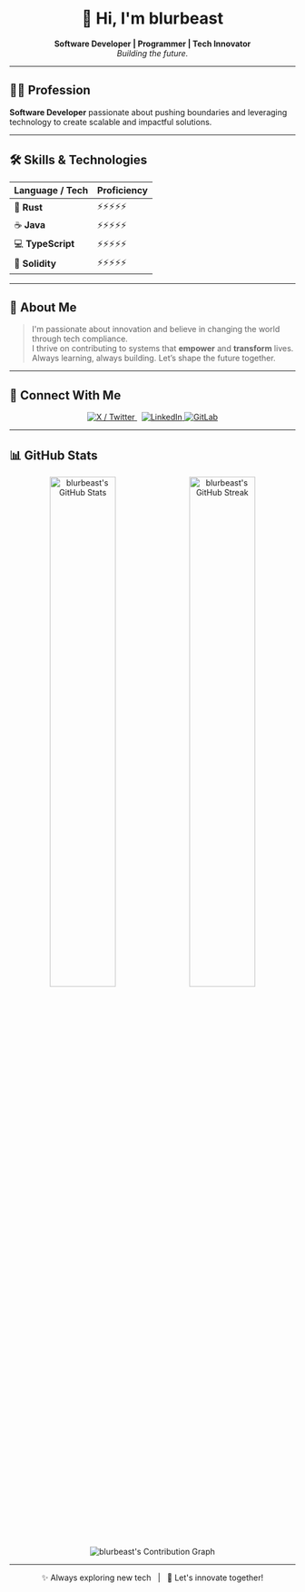 <h1 align="center">👋 Hi, I'm blurbeast</h1>

<p align="center">
  <strong>Software Developer | Programmer | Tech Innovator</strong> <br/>
  <em>Building the future.</em>
</p>


---

## 👨‍💻 Profession

**Software Developer** passionate about pushing boundaries and leveraging technology to create scalable and impactful solutions.

---

## 🛠️ Skills & Technologies

| Language / Tech | Proficiency |
|------------------|-------------|
| 🦀 **Rust**        | ⚡⚡⚡⚡⚡ |
| ☕ **Java**        | ⚡⚡⚡⚡⚡ |
| 💻 **TypeScript** | ⚡⚡⚡⚡⚡ |
| 🔗 **Solidity**    | ⚡⚡⚡⚡⚡ |

---

## 🌟 About Me

> I'm passionate about innovation and believe in changing the world through tech compliance.  
> I thrive on contributing to systems that **empower** and **transform** lives.  
> Always learning, always building. Let’s shape the future together.

---

## 🔗 Connect With Me

<p align="center">
  <a href="https://x.com/dleexes" target="_blank">
    <img src="https://img.shields.io/badge/X-%231DA1F2.svg?&style=for-the-badge&logo=twitter&logoColor=white" alt="X / Twitter"/>
  </a>
  &nbsp;
  <a href="https://www.linkedin.com/in/oladele-banjo-553b65b1/" target="_blank">
    <img src="https://img.shields.io/badge/LinkedIn-%230077B5.svg?&style=for-the-badge&logo=linkedin&logoColor=white" alt="LinkedIn"/>
  </a>
   <a href="https://gitlab.com/leumasre" target="_blank">
    <img src="https://img.shields.io/badge/GitLab-%23FC6D26.svg?&style=for-the-badge&logo=gitlab&logoColor=white" alt="GitLab"/>
  </a>
</p>

---

## 📊 GitHub Stats

<p align="center">
  <img 
    src="https://github-readme-stats.vercel.app/api?username=blurbeast&show_icons=true&theme=github_dark&hide_border=true&border_radius=12" 
    alt="blurbeast's GitHub Stats" 
    width="48%" 
  />
  <img 
    src="https://github-readme-streak-stats.herokuapp.com?user=blurbeast&theme=github-dark&hide_border=true&border_radius=12" 
    alt="blurbeast's GitHub Streak" 
    width="48%" 
  />
</p>

<p align="center">
  <img 
    src="https://github-readme-activity-graph.vercel.app/graph?username=blurbeast&theme=github-compact&hide_border=true&radius=12" 
    alt="blurbeast's Contribution Graph" 
  />
</p>


---

<p align="center">
  ✨ Always exploring new tech &nbsp; | &nbsp; 🚀 Let's innovate together!
</p>
